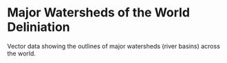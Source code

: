 # Major Watersheds of the World Deliniation

Vector data showing the outlines of major watersheds (river basins) across the world.

